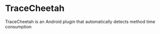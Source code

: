 # TraceCheetah
TraceCheetah is an Android plugin that automatically detects method time consumption
